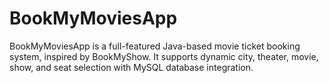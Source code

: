 # BookMyMoviesApp
BookMyMoviesApp is a full-featured Java-based movie ticket booking system, inspired by BookMyShow. It supports dynamic city, theater, movie, show, and seat selection with MySQL database integration.
